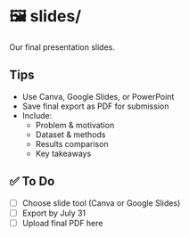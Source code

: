 # 🖼️ slides/

Our final presentation slides.

## Tips

- Use Canva, Google Slides, or PowerPoint
- Save final export as PDF for submission
- Include:
  - Problem & motivation
  - Dataset & methods
  - Results comparison
  - Key takeaways

## ✅ To Do

- [ ] Choose slide tool (Canva or Google Slides)
- [ ] Export by July 31
- [ ] Upload final PDF here
